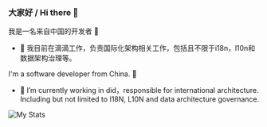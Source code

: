 ### 大家好 / Hi there 👋

我是一名来自中国的开发者 🎉

- 🔭 我目前在滴滴工作，负责国际化架构相关工作，包括且不限于i18n，l10n和数据架构治理等。

I'm a software developer from China. 🎉

- 🔭 I’m currently working in did，responsible for international architecture. Including but not limited to I18N, L10N and data architecture governance.


![My Stats](https://github-readme-stats.vercel.app/api?username=huancui)

<!--
**cuihuan/cuihuan** is a ✨ _special_ ✨ repository because its `README.md` (this file) appears on your GitHub profile.

Here are some ideas to get you started:

- 🔭 I’m currently working on ...
- 🌱 I’m currently learning ...
- 👯 I’m looking to collaborate on ...
- 🤔 I’m looking for help with ...
- 💬 Ask me about ...
- 📫 How to reach me: ...
- 😄 Pronouns: ...
- ⚡ Fun fact: ...
-->
